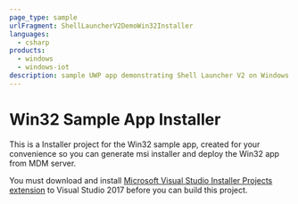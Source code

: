 ```yaml
---
page_type: sample
urlFragment: ShellLauncherV2DemoWin32Installer
languages:
  - csharp
products:
  - windows
  - windows-iot
description: sample UWP app demonstrating Shell Launcher V2 on Windows 10 Enterprise from 1903 release
---
```


# Win32 Sample App Installer

This is a Installer project for the Win32 sample app, created for your convenience so you can generate msi installer and deploy the Win32 app from MDM server.

You must download and install [Microsoft Visual Studio Installer Projects extension](https://marketplace.visualstudio.com/items?itemName=visualstudioclient.MicrosoftVisualStudio2017InstallerProjects) to Visual Studio 2017 before you can build this project.